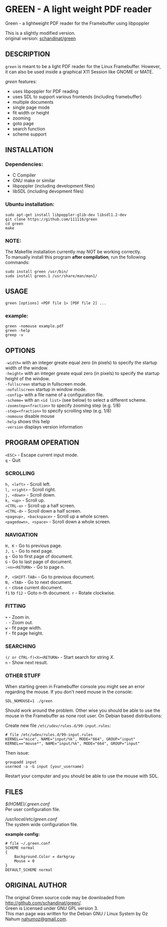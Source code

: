 GREEN - A light weight PDF reader
=======================================

Green - a lightweight PDF reader for the Framebuffer using libpoppler

This is a slightly modified version.  
original version: [schandinat/green](https://github.com/schandinat/green)


DESCRIPTION
-----------

`green` is meant to be a light PDF reader for the Linux Framebuffer. 
However, it can also be used inside a graphical X11 Session like GNOME or
MATE. 

*green* features:

 - uses libpoppler for PDF reading
 - uses SDL to support various frontends (including framebuffer)
 - multiple documents
 - single page mode
 - fit width or height
 - zooming
 - goto page
 - search function
 - scheme support
 
INSTALLATION
------------

### Dependencies:
- C Compiler
- GNU make or similar
- libpoppler (including development files)
- libSDL (including devopment files)


### Ubuntu installation:

    sudo apt-get install libpoppler-glib-dev libsdl1.2-dev
    git clone https://github.com/111116/green
    cd green
    make

### NOTE:  
The Makefile installation currently may NOT be working correctly.  
To manually install this program **after compilation**, run the following commands:

    sudo install green /usr/bin/
    sudo install green.1 /usr/share/man/man1/


USAGE
--------

    green [options] <PDF file 1> [PDF file 2] ...


### example:

    green -nomouse example.pdf
    green -help
    greep -v


OPTIONS
-------

`-width=` 
    with an integer greate equal zero (in pixels) to specify the startup width of the window.  
`-height=` 
    with an integer greate equal zero (in pixels) to specify the startup height of the window.  
`-fullscreen`
    startup in fullscreen mode.  
`-nofullscreen`
    startup in window mode.  
`-config=`
    with a file name of a configuration file.  
`-scheme=`
    with an `<id list>` (see below) to select a different scheme.  
`-zoomstep=<fraction>`
    to specify zooming step (e.g. 1/8)  
`-step=<fraction>`
    to specify scrolling step (e.g. 1/8)  
`-nomouse`
    disable mouse  
`-help`
    shows this help  
`-version`
    displays version information  
  

PROGRAM OPERATION
------------------
`<ESC>` - Escape current input mode.   
`q` - Quit

### SCROLLING
`h, <left>` - Scroll left.  
`l, <right>` - Scroll right.  
`j, <down>` - Scroll down.  
`k, <up>` - Scroll up.  
`<CTRL-u>` - Scroll up a half screen.  
`<CTRL-d>` - Scroll down a half screen.  
`<pageup>, <backspace>` - Scroll up a whole screen.  
`<pagedown>, <space>` - Scroll down a whole screen.  

### NAVIGATION
`H, K` - Go to previous page.  
`J, L` - Go to next page.  
`g` - Go to first page of document.  
`G` - Go to last page of document.  
`:<n><RETURN>` - Go to page n.  

`P, <SHIFT-TAB>` - Go to previous document.  
`N, <TAB>` - Go to next document.  
`c` - close current document.  
`f1` to `f12` - Goto n-th document.
`r` - Rotate clockwise.


### FITTING
`+` - Zoom in.  
`-` - Zoom out.  
`w` - fit page width.  
`f` - fit page height.  

### SEARCHING 
`(/ or CTRL-f)<X><RETURN>` - Start search for string *X*.  
`n` - Show next result.

### OTHER STUFF
When starting green in Framebuffer console you might see an error regarding the mouse. 
If you don't need mouse in the console:

    SDL_NOMOUSE=1 ./green 

Should work around the problem. Other wise you should be able to use the mouse in the 
Framebuffer as none root user. 
On Debian based distributions:

Create new file `/etc/udev/rules.d/99-input.rules`:

    # file /etc/udev/rules.d/99-input.rules
    KERNEL=="mice", NAME="input/%k", MODE="664", GROUP="input"
    KERNEL=="mouse*", NAME="input/%k", MODE="664", GROUP="input"

Then issue:
    
    groupadd input
    usermod -a -G input [your_username]

Restart your computer and you should be able to use the mouse with SDL. 

FILES
-----
*$(HOME)/.green.conf*     
  Per user configuration file.  

*/usr/local/etc/green.conf*  
  The system wide configuration file.   
  
**example config:**  

    # file ~/.green.conf
    SCHEME normal
    {
    	Background.Color = darkgray
    	Mouse = 0
    }
    DEFAULT_SCHEME normal



ORIGINAL AUTHOR
------
The original Green source code may be downloaded from <http://github.com/schandinat/green/>.   
Green is Licensed under GNU GPL version 3.  
This man page was written for the Debian GNU / Linux System by Oz Nahum <nahumoz@gmail.com>.

